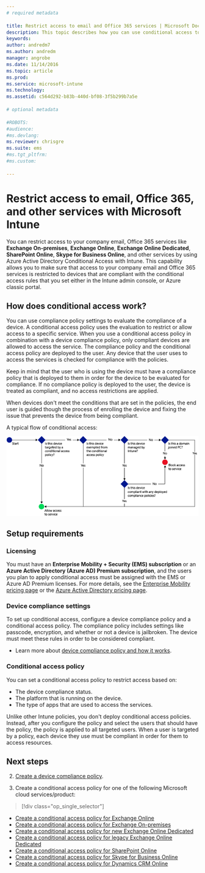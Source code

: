 ```yaml
---
# required metadata

title: Restrict access to email and Office 365 services | Microsoft Docs
description: This topic describes how you can use conditional access to allow only compliant devices to access company email and company data on SharePoint Online and other services.
keywords:
author: andredm7
ms.author: andredm
manager: angrobe
ms.date: 11/14/2016
ms.topic: article
ms.prod:
ms.service: microsoft-intune
ms.technology:
ms.assetid: c564d292-b83b-440d-bf08-3f5b299b7a5e

# optional metadata

#ROBOTS:
#audience:
#ms.devlang:
ms.reviewer: chrisgre
ms.suite: ems
#ms.tgt_pltfrm:
#ms.custom:

---
```


# Restrict access to email, Office 365, and other services with Microsoft Intune
You can restrict access to your company email, Office 365 services like **Exchange On-premises**, **Exchange Online**, **Exchange Online Dedicated**,  **SharePoint Online**, **Skype for Business Online**, and other services by using Azure Active Directory Conditional Access with Intune. This capability allows you to make sure that access to your company email and Office 365 services is restricted to devices that are compliant with the conditional access rules that you set either in the Intune admin console, or Azure classic portal.
## How does conditional access work?
You can use compliance policy settings to evaluate the compliance of a device. A conditional access policy uses the evaluation to restrict or allow access to a specific service. When you use a conditional access policy in combination with a device compliance policy, only compliant devices are allowed to access the service. The compliance policy and the conditional access policy are deployed to the user. Any device that the user uses to access the services is checked for compliance with the policies.

Keep in mind that the user who is using the device must have a compliance policy that is deployed to them in order for the device to be evaluated for compliance.
If no compliance policy is deployed to the user, the device is treated as compliant, and no access restrictions are applied.

When devices don't meet the conditions that are set in the policies, the end user is guided though the process of enrolling the device and fixing the issue that prevents the device from being compliant.

A typical flow of conditional access:

![Diagram that shows the decision points that are used to determine whether a device is allowed access to a service or is blocked](../media/ConditionalAccess4.png)

## Setup requirements

### Licensing

You must have an **Enterprise Mobility + Security (EMS) subscription** or an **Azure Active Directory (Azure AD) Premium subscription**, and the users you plan to apply conditional access must be assigned with the EMS or Azure AD Premium licenses. For more details, see the [Enterprise Mobility pricing page](https://www.microsoft.com/en-us/cloud-platform/enterprise-mobility-pricing) or the [Azure Active Directory pricing page](https://azure.microsoft.com/en-us/pricing/details/active-directory/).

### Device compliance settings

To set up conditional access, configure a device compliance policy and a conditional access policy. The compliance policy includes settings like passcode, encryption, and whether or not a device is jailbroken. The device must meet these rules in order to be considered compliant.

- Learn more about [device compliance policy and how it works](introduction-to-device-compliance-policies-in-microsoft-intune.md).

### Conditional access policy

You can set a conditional access policy to restrict access based on:
- The device compliance status.
- The platform that is running on the device.
- The type of apps that are used to access the services.

Unlike other Intune policies, you don't deploy conditional access policies. Instead, after you configure the policy and select the users that should have the policy, the policy is applied to all targeted users. When a user is targeted by a policy, each device they use must be compliant in order for them to access resources.


## Next steps


2. [Create a device compliance policy](create-a-device-compliance-policy-in-microsoft-intune.md).

2.  Create a conditional access policy for one of the following Microsoft cloud services/product:
> [!div class="op_single_selector"]
  - [Create a conditional access policy for Exchange Online](restrict-access-to-exchange-online-with-microsoft-intune.md)
  - [Create a conditional access policy for Exchange On-premises](restrict-access-to-exchange-onpremises-with-microsoft-intune.md)
  - [Create a conditional access policy for new Exchange Online Dedicated](restrict-access-to-exchange-online-with-microsoft-intune.md)
  - [Create a conditional access policy for legacy Exchange Online Dedicated](restrict-access-to-exchange-onpremises-with-microsoft-intune.md)
  - [Create a conditional access policy for SharePoint Online](restrict-access-to-sharepoint-online-with-microsoft-intune.md)
  - [Create a conditional access policy for Skype for Business Online](restrict-access-to-skype-for-business-online-with-microsoft-intune.md)
  - [Create a conditional access policy for Dynamics CRM Online](restrict-access-to-dynamics-crm-online-with-microsoft-intune.md)
